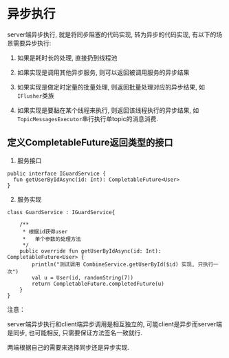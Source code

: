 # 异步执行

server端异步执行, 就是将同步阻塞的代码实现, 转为异步的代码实现, 有以下的场景需要异步执行:

1. 如果是耗时长的处理, 直接扔到线程池

2. 如果实现是调用其他异步服务, 则可以返回被调用服务的异步结果

3. 如果实现是做定时定量的批量处理, 则返回批量处理对应的异步结果, 如 `IFlusher`类族

4. 如果实现是要黏在某个线程来执行, 则返回该线程执行的异步结果, 如`TopicMessagesExecutor`串行执行单topic的消息消费.

## 定义CompletableFuture返回类型的接口

1. 服务接口

```
public interface IGuardService {
  fun getUserByIdAsync(id: Int): CompletableFuture<User>
}
```

2. 服务实现

```
class GuardService : IGuardService{

    /**
     * 根据id获得user
     *   单个参数的处理方法
     */
    public override fun getUserByIdAsync(id: Int): CompletableFuture<User> {
        println("测试调用 CombineService.getUserById($id) 实现, 只执行一次")
        val u = User(id, randomString(7))
        return CompletableFuture.completedFuture(u)
    }
}
```

注意：

server端异步执行和client端异步调用是相互独立的, 可能client是异步而server端是同步, 也可能相反, 只需要保证方法签名一致就行.

两端根据自己的需要来选择同步还是异步实现.